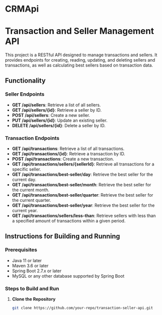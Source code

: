 # CRMApi

# Transaction and Seller Management API

This project is a RESTful API designed to manage transactions and sellers. It provides endpoints for creating, reading, updating, and deleting sellers and transactions, as well as calculating best sellers based on transaction data.

## Functionality

### Seller Endpoints
- **GET /api/sellers**: Retrieve a list of all sellers.
- **GET /api/sellers/{id}**: Retrieve a seller by ID.
- **POST /api/sellers**: Create a new seller.
- **PUT /api/sellers/{id}**: Update an existing seller.
- **DELETE /api/sellers/{id}**: Delete a seller by ID.

### Transaction Endpoints
- **GET /api/transactions**: Retrieve a list of all transactions.
- **GET /api/transactions/{id}**: Retrieve a transaction by ID.
- **POST /api/transactions**: Create a new transaction.
- **GET /api/transactions/sellers/{sellerId}**: Retrieve all transactions for a specific seller.
- **GET /api/transactions/best-seller/day**: Retrieve the best seller for the current day.
- **GET /api/transactions/best-seller/month**: Retrieve the best seller for the current month.
- **GET /api/transactions/best-seller/quarter**: Retrieve the best seller for the current quarter.
- **GET /api/transactions/best-seller/year**: Retrieve the best seller for the current year.
- **GET /api/transactions/sellers/less-than**: Retrieve sellers with less than a specified amount of transactions within a given period.

## Instructions for Building and Running

### Prerequisites
- Java 11 or later
- Maven 3.6 or later
- Spring Boot 2.7.x or later
- MySQL or any other database supported by Spring Boot

### Steps to Build and Run

1. **Clone the Repository**
   ```bash
   git clone https://github.com/your-repo/transaction-seller-api.git

